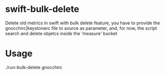 # swift-bulk-delete
Delete old metrics in swift with bulk delete feature, you have to provide the gnocchirc|keystonerc file to source as parameter, and, for now, the script search and delete objetcs inside the 'measure' bucket
# Usage
./run-bulk-delete gnocchirc

